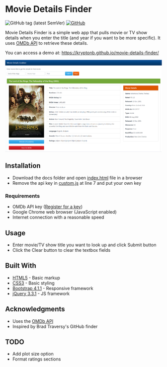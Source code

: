 # Movie Details Finder  

![GitHub tag (latest SemVer)](https://img.shields.io/github/tag/kryptonb/movie-details-finder.svg)
[![GitHub](https://img.shields.io/github/license/kryptonb/movie-details-finder.svg?style=popout)](https://choosealicense.com/licenses/mit/)

Movie Details Finder is a simple web app that pulls movie or TV show details when you enter the title (and year if you want to be more specific). It uses [OMDb API](http://www.omdbapi.com/) to retrieve these details.  
  
You can access a demo at: https://kryptonb.github.io/movie-details-finder/  

![Movie details](https://github.com/KryptonB/movie-details-finder/blob/master/screenshots/result.PNG)

## Installation
* Download the docs folder and open [index.html](index.html) file in a browser
* Remove the api key in [custom.js](js/custom.js) at line 7 and put your own key

### Requirements
* OMDb API key ([Register for a key](http://www.omdbapi.com/apikey.aspx))
* Google Chrome web browser (JavaScript enabled)
* Internet connection with a reasonable speed

## Usage
* Enter movie/TV show title you want to look up and click Submit button
* Click the Clear button to clear the textbox fields

## Built With
* [HTML5](https://en.wikipedia.org/wiki/HTML5) - Basic markup
* [CSS3](https://en.wikipedia.org/wiki/Cascading_Style_Sheets) - Basic styling
* [Bootstrap 4.1.1](https://getbootstrap.com/) - Responsive framework
* [jQuery 3.3.1](https://jquery.com/) - JS framework

## Acknowledgments
* Uses the [OMDb API](http://www.omdbapi.com/)
* Inspired by Brad Traversy's GitHub finder

## TODO
* Add plot size option
* Format ratings sections
